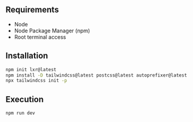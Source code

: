 ## Requirements

- Node
- Node Package Manager (npm)
- Root terminal access

## Installation

```bash
npm init lxr@latest
npm install -D tailwindcss@latest postcss@latest autoprefixer@latest
npx tailwindcss init -p
```

## Execution

```bash
npm run dev
```
